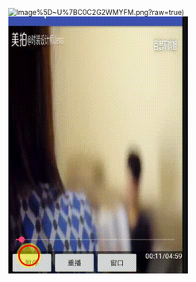 ![Image](https://github.com/YAHS1/videoPlayer/blob/master/screencut/%5D%7DTF91H)%5D~U%7BC0C2G2WMYFM.png?raw=true)
![Image](https://github.com/YAHS1/videoPlayer/blob/master/screencut/pause.gif?raw=true)
